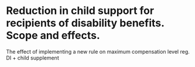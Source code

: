 
# Reduction in child support for recipients of disability benefits. Scope and effects.
  


The effect of implementing a new rule on maximum compensation level reg. DI + child supplement
